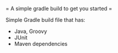 = A simple gradle build to get you started =

Simple Gradle build file that has:

* Java, Groovy
* JUnit
* Maven dependencies
